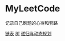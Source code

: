 # MyLeetCode
记录自己刷题的心得和套路  

[链表](https://github.com/jsyoung1999/MyLeetCode/edit/main/LinkedList.md)
[树]()
[递归与动态规划]()
[]()
